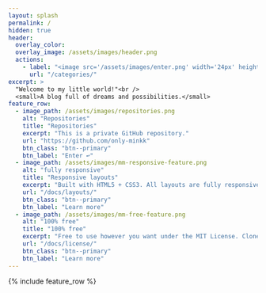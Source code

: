 ```yaml
---
layout: splash
permalink: /
hidden: true
header:
  overlay_color:
  overlay_image: /assets/images/header.png
  actions:
    - label: "<image src='/assets/images/enter.png' width='24px' height='24px'> Enter"
      url: "/categories/"
excerpt: >
  "Welcome to my little world!"<br />
  <small>A blog full of dreams and possibilities.</small>
feature_row:
  - image_path: /assets/images/repositories.png
    alt: "Repositories"
    title: "Repositories"
    excerpt: "This is a private GitHub repository."
    url: "https://github.com/only-minkk"
    btn_class: "btn--primary"
    btn_label: "Enter ↩"
  - image_path: /assets/images/mm-responsive-feature.png
    alt: "fully responsive"
    title: "Responsive layouts"
    excerpt: "Built with HTML5 + CSS3. All layouts are fully responsive with helpers to augment your content."
    url: "/docs/layouts/"
    btn_class: "btn--primary"
    btn_label: "Learn more"
  - image_path: /assets/images/mm-free-feature.png
    alt: "100% free"
    title: "100% free"
    excerpt: "Free to use however you want under the MIT License. Clone it, fork it, customize it... whatever!"
    url: "/docs/license/"
    btn_class: "btn--primary"
    btn_label: "Learn more"
---
```


{% include feature_row %}
